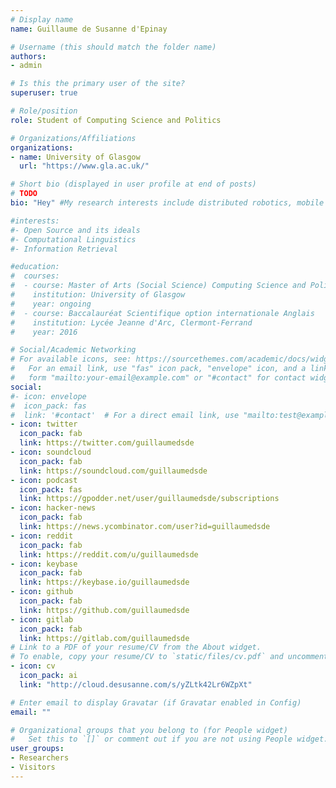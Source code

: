 ```yaml
---
# Display name
name: Guillaume de Susanne d'Epinay

# Username (this should match the folder name)
authors:
- admin

# Is this the primary user of the site?
superuser: true

# Role/position
role: Student of Computing Science and Politics

# Organizations/Affiliations
organizations:
- name: University of Glasgow
  url: "https://www.gla.ac.uk/"

# Short bio (displayed in user profile at end of posts)
# TODO
bio: "Hey" #My research interests include distributed robotics, mobile computing and programmable matter.

#interests:
#- Open Source and its ideals
#- Computational Linguistics
#- Information Retrieval

#education:
#  courses:
#  - course: Master of Arts (Social Science) Computing Science and Politics (Honours)
#    institution: University of Glasgow
#    year: ongoing
#  - course: Baccalauréat Scientifique option internationale Anglais
#    institution: Lycée Jeanne d'Arc, Clermont-Ferrand
#    year: 2016

# Social/Academic Networking
# For available icons, see: https://sourcethemes.com/academic/docs/widgets/#icons
#   For an email link, use "fas" icon pack, "envelope" icon, and a link in the
#   form "mailto:your-email@example.com" or "#contact" for contact widget.
social:
#- icon: envelope
#  icon_pack: fas
#  link: '#contact'  # For a direct email link, use "mailto:test@example.org".
- icon: twitter
  icon_pack: fab
  link: https://twitter.com/guillaumedsde
- icon: soundcloud
  icon_pack: fab
  link: https://soundcloud.com/guillaumedsde
- icon: podcast
  icon_pack: fas
  link: https://gpodder.net/user/guillaumedsde/subscriptions
- icon: hacker-news
  icon_pack: fab
  link: https://news.ycombinator.com/user?id=guillaumedsde
- icon: reddit
  icon_pack: fab
  link: https://reddit.com/u/guillaumedsde
- icon: keybase
  icon_pack: fab
  link: https://keybase.io/guillaumedsde
- icon: github
  icon_pack: fab
  link: https://github.com/guillaumedsde
- icon: gitlab
  icon_pack: fab
  link: https://gitlab.com/guillaumedsde
# Link to a PDF of your resume/CV from the About widget.
# To enable, copy your resume/CV to `static/files/cv.pdf` and uncomment the lines below.
- icon: cv
  icon_pack: ai
  link: "http://cloud.desusanne.com/s/yZLtk42Lr6WZpXt"

# Enter email to display Gravatar (if Gravatar enabled in Config)
email: ""

# Organizational groups that you belong to (for People widget)
#   Set this to `[]` or comment out if you are not using People widget.
user_groups:
- Researchers
- Visitors
---
```

